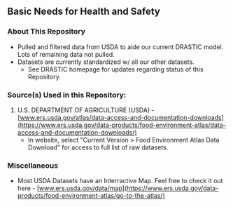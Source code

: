 ## Basic Needs for Health and Safety

### About This Repository
* Pulled and filtered data from USDA to aide our current DRASTIC model. Lots of remaining data not pulled.
* Datasets are currently standardized w/ all our other datasets.
    * See DRASTIC homepage for updates regarding status of this Repository.

### Source(s) Used in this Repository:
1. U.S. DEPARTMENT OF AGRICULTURE (USDA) - [www.ers.usda.gov/atlas/data-access-and-documentation-downloads](https://www.ers.usda.gov/data-products/food-environment-atlas/data-access-and-documentation-downloads/)
    * In website, select "Current Version > Food Environment Atlas Data Download" for access to full list of raw datasets.

### Miscellaneous
* Most USDA Datasets have an Interractive Map. Feel free to check it out here - [www.ers.usda.gov/data/map](https://www.ers.usda.gov/data-products/food-environment-atlas/go-to-the-atlas/)
